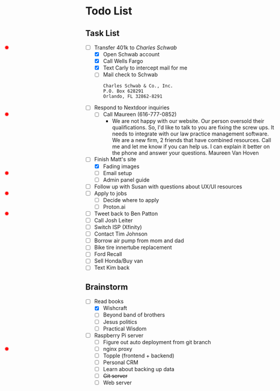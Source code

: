 # Todo List

## Task List

- [ ] <star/>Transfer 401k to _Charles Schwab_
  - [x] Open Schwab account
  - [x] Call Wells Fargo
  - [x] Text Carly to intercept mail for me
  - [ ] Mail check to Schwab
    ```text
    Charles Schwab & Co., Inc.
    P.O. Box 628291
    Orlando, FL 32862-8291
    ```
- [ ] Respond to Nextdoor inquiries
  - [ ] <star/>Call Maureen (616-777-0852)
    - We are not happy with our website. Our person oversold their qualifications.   So, I'd like to talk to you are fixing the screw ups. It needs to integrate with our law practice management software. We are a new firm, 2 friends that have combined resources. Call me and let me know if you can help us. I can explain it better on the phone and answer your questions. Maureen Van Hoven
- [ ] Finish Matt's site
  - [x] Fading images
  - [ ] <star/>Email setup
  - [ ] Admin panel guide
- [ ] Follow up with Susan with questions about UX/UI resources
- [ ] <star/>Apply to jobs
  - [ ] Decide where to apply
  - [ ] Proton.ai
- [ ] <star/>Tweet back to Ben Patton
- [ ] Call Josh Leiter
- [ ] Switch ISP (Xfinity)
- [ ] Contact Tim Johnson
- [ ] Borrow air pump from mom and dad
- [ ] Bike tire innertube replacement
- [ ] Ford Recall
- [ ] Sell Honda/Buy van
- [ ] Text Kim back

## Brainstorm

- [ ] Read books
  - [x] Wishcraft
  - [ ] Beyond band of brothers
  - [ ] Jesus politics
  - [ ] Practical Wisdom
- [ ] Raspberry Pi server
  - [ ] Figure out auto deployment from git branch
  - [ ] <star/>nginx proxy
  - [ ] Topple (frontend + backend)
  - [ ] Personal CRM
  - [ ] Learn about backing up data
  - [ ] ~~Git server~~
  - [ ] Web server

<style>
input[type=checkbox]:not([checked]) + star::before {
  position: absolute;
  left: 0.75rem;
  content: "✹";
  color: red;
  font-weight: bolder;
}
input[type=checkbox]:not([checked]) + star[two]::before {
  content: "✹✹";
  font-size: 0.75rem;
}
</style>
